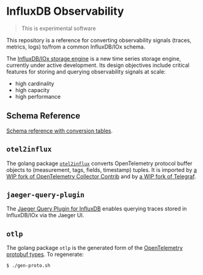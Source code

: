 # InfluxDB Observability

> This is experimental software

This repository is a reference for converting observability signals (traces, metrics, logs) to/from a common InfluxDB/IOx schema.

The [InfluxDB/IOx storage engine](https://github.com/influxdata/influxdb_iox) is a new time series storage engine, currently under active development.
Its design objectives include critical features for storing and querying observability signals at scale:
- high cardinality
- high capacity
- high performance

## Schema Reference

[Schema reference with conversion tables](docs/index.md).

## `otel2influx`

The golang package [`otel2influx`](otel2influx/README.md) converts OpenTelemetry protocol buffer objects to (measurement, tags, fields, timestamp) tuples.
It is imported by [a WIP fork of OpenTelemetry Collector Contrib](https://github.com/influxdata/opentelemetry-collector-contrib/tree/influxdb) and by [a WIP fork of Telegraf](https://github.com/jacobmarble/telegraf/tree/jgm-opentelemetry).

## `jaeger-query-plugin`

The [Jaeger Query Plugin for InfluxDB](jaeger-query-plugin) enables querying traces stored in InfluxDB/IOx via the Jaeger UI.

## `otlp`

The golang package `otlp` is the generated form of the [OpenTelemetry protobuf types](https://github.com/open-telemetry/opentelemetry-proto).
To regenerate:
```console
$ ./gen-proto.sh
```
